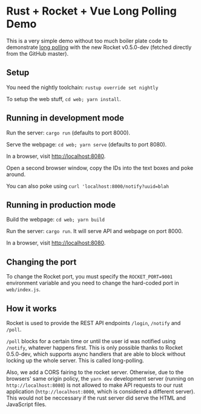 Rust + Rocket + Vue Long Polling Demo
=====================================

This is a very simple demo without too much boiler plate code to demonstrate
[long polling](https://www.pubnub.com/blog/http-long-polling/) with the new
Rocket v0.5.0-dev (fetched directly from the GitHub master).

Setup
-----

You need the nightly toolchain: `rustup override set nightly`

To setup the web stuff, `cd web; yarn install`.


Running in development mode
---------------------------

Run the server: `cargo run` (defaults to port 8000).

Serve the webpage: `cd web; yarn serve` (defaults to port 8080).

In a browser, visit [http://localhost:8080](http://localhost:8080).

Open a second browser window, copy the IDs into the text boxes and poke around.

You can also poke using `curl 'localhost:8000/notify?uuid=blah`


Running in production mode
--------------------------

Build the webpage: `cd web; yarn build`

Run the server: `cargo run`. It will serve API and webpage on port 8000.

In a browser, visit [http://localhost:8080](http://localhost:8000).


Changing the port
-----------------

To change the Rocket port, you must specify the `ROCKET_PORT=9001` environment variable and
you need to change the hard-coded port in `web/index.js`.


How it works
------------

Rocket is used to provide the REST API endpoints `/login`, `/notify` and `/poll`.

`/poll` blocks for a certain time or until the user id was notified using `/notify`, whatever
happens first. This is only possible thanks to Rocket 0.5.0-dev, which supports async handlers
that are able to block without locking up the whole server. This is called long-polling.

Also, we add a CORS fairing to the rocket server. Otherwise, due to the browsers' same origin policy,
the `yarn dev` development server (running on `http://localhost:8080`) is not allowed to make API
requests to our rust application (`http://localhost:8000`, which is considered a different server).
This would not be neccessary if the rust server did serve the HTML and JavaScript files.
